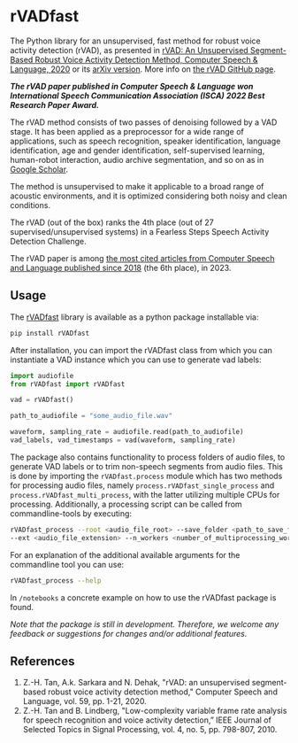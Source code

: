 # rVADfast
The Python library for an unsupervised, fast method for robust voice activity detection (rVAD), as presented in [rVAD: An Unsupervised Segment-Based Robust Voice Activity Detection Method, Computer Speech & Language, 2020](https://www.sciencedirect.com/science/article/pii/S0885230819300920) or its [arXiv version](https://arxiv.org/abs/1906.03588). 
More info on [the rVAD GitHub page](https://github.com/zhenghuatan/rVAD). 

***The rVAD paper published in Computer Speech & Language won International Speech Communication Association (ISCA) 2022 Best Research Paper Award.***

The rVAD method consists of two passes of denoising followed by a VAD stage. It has been applied as a preprocessor for 
a wide range of applications, such as speech recognition, speaker identification, language identification, age and 
gender identification, self-supervised learning, human-robot interaction, audio archive segmentation, 
and so on as in [Google Scholar](https://scholar.google.com/citations?view_op=view_citation&hl=en&user=fugL2E8AAAAJ&citation_for_view=fugL2E8AAAAJ:-mN3Mh-tlDkC).  

The method is unsupervised to make it applicable to a broad range of acoustic environments, 
and it is optimized considering both noisy and clean conditions. 

The rVAD (out of the box) ranks the 4th place (out of 27 supervised/unsupervised systems) 
in a Fearless Steps Speech Activity Detection Challenge. 

The rVAD paper is among [the most cited articles from Computer Speech and Language published since 2018](https://www.journals.elsevier.com/computer-speech-and-language/most-cited-articles) (the 6th place), in 2023.

## Usage
The [rVADfast](https://pypi.org/project/rVADfast/) library is available as a python package installable via: 
```bash
pip install rVADfast
```
After installation, you can import the rVADfast class 
from which you can instantiate a VAD instance which you can use to generate vad labels:
```python
import audiofile
from rVADfast import rVADfast

vad = rVADfast()

path_to_audiofile = "some_audio_file.wav"

waveform, sampling_rate = audiofile.read(path_to_audiofile)
vad_labels, vad_timestamps = vad(waveform, sampling_rate)

```

The package also contains functionality to process folders of audio files, to generate VAD labels 
or to trim non-speech segments from audio files.
This is done by importing the ```rVADfast.process``` module which has two methods for processing audio files, 
namely ```process.rVADfast_single_process``` and ```process.rVADfast_multi_process```, 
with the latter utilizing multiple CPUs for processing.
Additionally, a processing script can be called from commandline-tools by executing: 
```bash
rVADfast_process --root <audio_file_root> --save_folder <path_to_save_files> 
--ext <audio_file_extension> --n_workers <number_of_multiprocessing_workers>
```
For an explanation of the additional available arguments for the commandline tool you can use: 
```bash
rVADfast_process --help
```

In ```/notebooks``` a concrete example on how to use the rVADfast package is found.

*Note that the package is still in development.
Therefore, we welcome any feedback or suggestions for changes and/or additional features.*

## References
1) Z.-H. Tan, A.k. Sarkara and N. Dehak, "rVAD: an unsupervised segment-based robust voice activity detection method," Computer Speech and Language, vol. 59, pp. 1-21, 2020. 
2) Z.-H. Tan and B. Lindberg, "Low-complexity variable frame rate analysis for speech recognition and voice activity detection,” IEEE Journal of Selected Topics in Signal Processing, vol. 4, no. 5, pp. 798-807, 2010.
